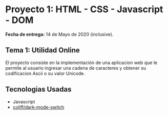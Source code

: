 # Proyecto 1:  HTML - CSS - Javascript - DOM

**Fecha de entrega:** 14 de Mayo de 2020 (inclusive).

## **Tema 1: Utilidad Online**

El proyecto consiste en la implementación de una aplicacion web que le permite al usuario ingresar una cadena de caracteres y obtener su codificacion Ascii o su valor 
Unicode. 

## **Tecnologias Usadas**
* Javascript
* [coliff/dark-mode-switch](https://github.com/coliff/dark-mode-switch)